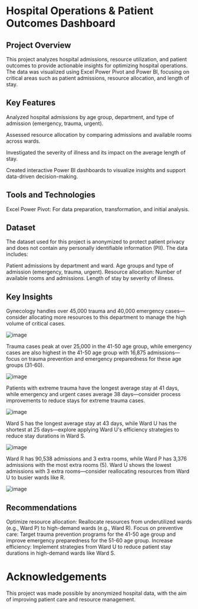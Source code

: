 # Hospital Operations & Patient Outcomes Dashboard

## Project Overview

This project analyzes hospital admissions, resource utilization, and patient outcomes to provide actionable insights for optimizing hospital operations. The data was visualized using Excel Power Pivot and Power BI, focusing on critical areas such as patient admissions, resource allocation, and length of stay.

## Key Features

Analyzed hospital admissions by age group, department, and type of admission (emergency, trauma, urgent).

Assessed resource allocation by comparing admissions and available rooms across wards.

Investigated the severity of illness and its impact on the average length of stay.

Created interactive Power BI dashboards to visualize insights and support data-driven decision-making.

## Tools and Technologies

Excel Power Pivot: For data preparation, transformation, and initial analysis.

## Dataset
The dataset used for this project is anonymized to protect patient privacy and does not contain any personally identifiable information (PII). The data includes:

Patient admissions by department and ward.
Age groups and type of admission (emergency, trauma, urgent).
Resource allocation: Number of available rooms and admissions.
Length of stay by severity of illness.

## Key Insights
Gynecology handles over 45,000 trauma and 40,000 emergency cases—consider allocating more resources to this department to manage the high volume of critical cases.

![image](https://github.com/user-attachments/assets/9f157448-c83f-4791-b7f2-6cb2a9a5cb43)

Trauma cases peak at over 25,000 in the 41-50 age group, while emergency cases are also highest in the 41-50 age group with 16,875 admissions—focus on trauma prevention and emergency preparedness for these age groups (31-60).

![image](https://github.com/user-attachments/assets/cb3cb632-7562-4448-abc5-b47b0b7aa35b)

Patients with extreme trauma have the longest average stay at 41 days, while emergency and urgent cases average 38 days—consider process improvements to reduce stays for extreme trauma cases.

![image](https://github.com/user-attachments/assets/e10fc978-79d4-4709-a65d-bf8640dde82b)

Ward S has the longest average stay at 43 days, while Ward U has the shortest at 25 days—explore applying Ward U's efficiency strategies to reduce stay durations in Ward S.

![image](https://github.com/user-attachments/assets/79f003f8-f058-4423-80c5-e8d2b0b1862a)

Ward R has 90,538 admissions and 3 extra rooms, while Ward P has 3,376 admissions with the most extra rooms (5). 
Ward U shows the lowest admissions with 3 extra rooms—consider reallocating resources from Ward U to busier wards like R.

![image](https://github.com/user-attachments/assets/c046fcc4-ef7c-4847-96c0-3023c13a09fa)



## Recommendations
Optimize resource allocation: Reallocate resources from underutilized wards (e.g., Ward P) to high-demand wards (e.g., Ward R).
Focus on preventive care: Target trauma prevention programs for the 41-50 age group and improve emergency preparedness for the 51-60 age group.
Increase efficiency: Implement strategies from Ward U to reduce patient stay durations in high-demand wards like Ward S.

# Acknowledgements
This project was made possible by anonymized hospital data, with the aim of improving patient care and resource management.
